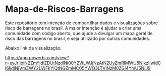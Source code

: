 # Mapa-de-Riscos-Barragens
Este repositório tem intenção de compartilhar dados e visualizações sobre risco de barragens no brasil. A maior intenção é ajudar a criar uma comunidade com código aberto, que ajude a divulgar um mapa geral de risco das barragens no brasil, e seja utilizado por outras comunidades.



Abaixo link da visualização.

https://app.powerbi.com/view?r=eyJrIjoiN2ZmYjdiZDUtNzdlNi00Y2ViLWJjNzAtN2UyZmRlMWU5NjkzIiwidCI6IjdlNjVmZWY2LWFkYjQtNGZmMC05YWQ3LTViNzM0ZGI4YmU5NiJ9
